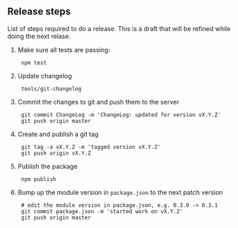 ## Release steps

List of steps required to do a release.  This is a draft that will be refined
while doing the next relase.

1. Make sure all tests are passing:

        npm test

1. Update changelog

        tools/git-changelog

1. Commit the changes to git and push them to the server

        git commit ChangeLog -m 'ChangeLog: updated for version vX.Y.Z'
        git push origin master

1. Create and publish a git tag

        git tag -a vX.Y.Z -m 'tagged version vX.Y.Z'
        git push origin vX.Y.Z

1. Publish the package

        npm publish

1. Bump up the module version in `package.json` to the next patch version

        # edit the module version in package.json, e.g. 0.3.0 -> 0.3.1
        git commit package.json -m 'started work on vX.Y.Z'
        git push origin master
